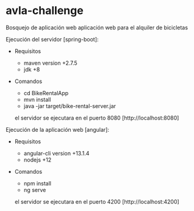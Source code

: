 # avla-challenge
Bosquejo de aplicación web aplicación web para el alquiler de bicicletas

Ejecución del servidor [spring-boot]:
- Requisitos
  - maven version +2.7.5
  - jdk +8 
  
- Comandos
  - cd BikeRentalApp
  - mvn install
  - java -jar target/bike-rental-server.jar
  
  el servidor se ejecutara en el puerto 8080 [http://localhost:8080]
  
Ejecución de la aplicación web [angular]:
- Requisitos
  - angular-cli version +13.1.4
  - nodejs +12
  
- Comandos
  - npm install
  - ng serve
  
  el servidor se ejecutara en el puerto 4200 [http://localhost:4200]
